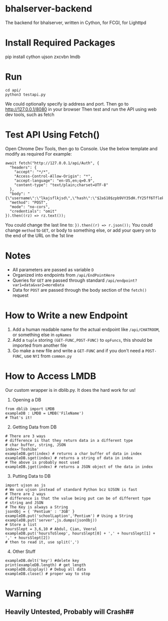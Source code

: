# bhalserver-backend
The backend for bhalserver, written in Cython, for FCGI, for Lighttpd

# Install Required Packages
pip install cython ujson zxcvbn lmdb 

# Run
```
cd api/
python3 testapi.py
```
We could optionally specify ip address and port.
Then go to http://127.0.0.1/8080 in your browser
Then test and run the API using web dev tools, such as fetch

# Test API Using Fetch()
Open Chrome Dev Tools, then go to Console.
Use the below template and modify as required
For example:
```
await fetch("http://127.0.0.1/api/Auth", {
  "headers": {
    "accept": "*/*",
    "Access-Control-Allow-Origin": "*",
    "accept-language": "en-US,en;q=0.9",
    "content-type": "text/plain;charset=UTF-8"
  },
  "body": "{\"username\":\"lkajsflkjsd\",\"hash\":\"$2a$10$zpb9VY35dH.fY25ff6Tflek907g/ZOel.qGRgANfr/4WY16eECioG\",\"salt\":\"$2a$10$zpb9VY35dH.fY25ff6Tfle\"}",
  "method": "POST",
  "mode": "no-cors",
  "credentials": "omit"
}).then((rz) => rz.text());
```
You could change the last line to:
`}).then((r) => r.json());`
You could change `method` to `GET`,
or body to something else,
or add your query on to the end of the URL on the 1st line

# Notes
* All parameters are passed as variable `D`
* Organized into endpoints from `/api/EndPointHere`
* Queries for `GET` are passed through standard `/api/endpoint?var1=data&var2=moreData` 
* Data for `POST` are passed through the body section of the `fetch()` request

# How to Write a new Endpoint
1. Add a human readable name for the actual endpoint like `/api/CHATROOM`, or something else in `opNames`
2. Add a `tuple` storing `(GET-FUNC,POST-FUNC)` to `opFuncs`, this should be imported from another file
3. Go make a new file and write a `GET-FUNC` and if you don't need a `POST-FUNC`, use `NYI` from `common.py`

# How to Access LMDB
Our custom wrapper is in dblib.py. It does the hard work for us!
1. Opening a DB
```
from dblib import LMDB
exampleDB : LMDB = LMDB('FileName')
# That's it!
```
2. Getting Data from DB
```
# There are 3 ways
# difference is that they return data in a different type
# char buffer, string, JSON
index='Toshiba'
exampleDB.get(index) # returns a char buffer of data in index
exampleDB.sget(index) # returns a string of data in index
# The above is probably most used
exampleDB.jget(index) # returns a JSON object of the data in index
```
3. Putting Data to DB
```
import ujson as js
# We use ujson instead of standard Python bcz UJSON is fast
# There are 2 ways
# difference is that the value being put can be of different type
# string and JSON
# The Key is always a String
jsonObj = { 'Pentium' : '3GB' }
exampleDB.put('schoolLaption','Pentium') # Using a String
exampleDB.put('server',js.dumps(jsonObj))
# Store a list
hoursSlept = 3,6,10 # Abdul, Cian, Veeral
exampleDB.put('hoursToSleep', hoursSlept[0] + ',' + hoursSlept[1] + ',' + hoursSlept[2])
# then to read it, use split(',')
```
4. Other Stuff
```
exampleDB.delt('key') #delete key
print(exampleDB.length) # get length
exampleDB.display() # Debug all data
exampleDB.close() # proper way to stop
```

# Warning
## Heavily Untested, Probably will Crash##
